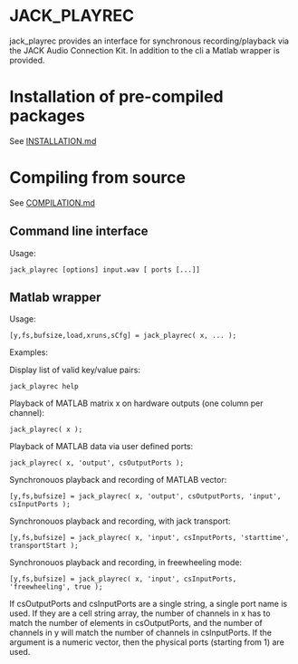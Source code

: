 # JACK_PLAYREC
jack_playrec provides an interface for synchronous recording/playback via the JACK Audio Connection Kit.
In addition to the cli a Matlab wrapper is provided.

# Installation of pre-compiled packages
See [INSTALLATION.md](INSTALLATION.md)

# Compiling from source
See [COMPILATION.md](COMPILATION.md)

## Command line interface
Usage:
```
jack_playrec [options] input.wav [ ports [...]]
```

## Matlab wrapper
 Usage:
 ```
 [y,fs,bufsize,load,xruns,sCfg] = jack_playrec( x, ... );
```
 Examples:
 
 Display list of valid key/value pairs:
```
jack_playrec help
```
 Playback of MATLAB matrix x on hardware outputs (one column per channel):
 ```
 jack_playrec( x );
```
 Playback of MATLAB data via user defined ports:
 ```
 jack_playrec( x, 'output', csOutputPorts );
```
 Synchronouos playback and recording of MATLAB vector:
 ```
 [y,fs,bufsize] = jack_playrec( x, 'output', csOutputPorts, 'input', csInputPorts );
```
 Synchronouos playback and recording, with jack transport:
```
[y,fs,bufsize] = jack_playrec( x, 'input', csInputPorts, 'starttime', transportStart );
```
 Synchronouos playback and recording, in freewheeling mode:
 ```
 [y,fs,bufsize] = jack_playrec( x, 'input', csInputPorts, 'freewheeling', true );
```
 If csOutputPorts and csInputPorts are a single string, a single
 port name is used. If they are a cell string array, the number of
 channels in x has to match the number of elements in
 csOutputPorts, and the number of channels in y will match the
 number of channels in csInputPorts. If the argument is a numeric
 vector, then the physical ports (starting from 1) are used.
